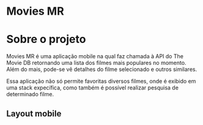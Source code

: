 # Movies MR

# Sobre o projeto
Movies MR é uma aplicação mobile na qual faz chamada à API do The Movie DB retornando uma lista dos filmes mais populares no momento. Além do mais, pode-se vê detalhes do filme selecionado e outros similares.

Essa aplicação não só permite favoritas diversos filmes, onde é exibido em uma stack expecífica, como também é possível realizar pesquisa de determinado filme.

## Layout mobile 
